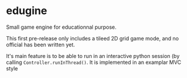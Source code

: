 # edugine

Small game engine for educationnal purpose.

This first pre-release only includes a tileed 2D grid game mode, and no official has been written yet.

It's main feature is to be able to run in an interactive python session (by calling `Controller.runInThread()`. It is implemented in an examplar MVC style
